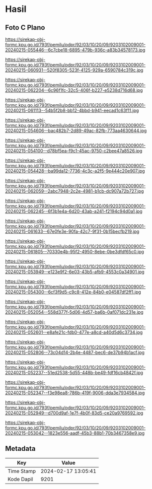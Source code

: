 # Hasil

## Foto C Plano

https://sirekap-obj-formc.kpu.go.id/793f/pemilu/pdpr/92/03/10/20/09/9203102009001-20240215-055446--6c7cbe18-6895-479b-936c-a83b34578173.jpg

https://sirekap-obj-formc.kpu.go.id/793f/pemilu/pdpr/92/03/10/20/09/9203102009001-20240215-060931--520f8305-523f-4125-929a-6590784c319c.jpg

https://sirekap-obj-formc.kpu.go.id/793f/pemilu/pdpr/92/03/10/20/09/9203102009001-20240215-062204--6c96f1fc-32c5-406f-b227-e5238d716d68.jpg

https://sirekap-obj-formc.kpu.go.id/793f/pemilu/pdpr/92/03/10/20/09/9203102009001-20240215-061113--54b5f2b8-bb12-4bbd-b941-eecad1c63f11.jpg

https://sirekap-obj-formc.kpu.go.id/793f/pemilu/pdpr/92/03/10/20/09/9203102009001-20240215-054606--bac482b7-2d89-49ac-82fb-773aa4630644.jpg

https://sirekap-obj-formc.kpu.go.id/793f/pemilu/pdpr/92/03/10/20/09/9203102009001-20240215-054100--d78bf5ea-f9c1-45ac-9750-c2bee47a8526.jpg

https://sirekap-obj-formc.kpu.go.id/793f/pemilu/pdpr/92/03/10/20/09/9203102009001-20240215-054428--ba99da12-7736-4c3c-a2f5-9e444c20e907.jpg

https://sirekap-obj-formc.kpu.go.id/793f/pemilu/pdpr/92/03/10/20/09/9203102009001-20240215-062059--2abc7948-2c2e-4981-b1cb-dc907a72b727.jpg

https://sirekap-obj-formc.kpu.go.id/793f/pemilu/pdpr/92/03/10/20/09/9203102009001-20240215-062245--6f3b1e4a-6d20-43ab-a241-f2194c94d0a1.jpg

https://sirekap-obj-formc.kpu.go.id/793f/pemilu/pdpr/92/03/10/20/09/9203102009001-20240215-061633--67e0fe3e-90fa-42c7-9f31-0b15becfb219.jpg

https://sirekap-obj-formc.kpu.go.id/793f/pemilu/pdpr/92/03/10/20/09/9203102009001-20240215-061805--70330e4b-95f2-4950-8ebe-0be3dfdf65c0.jpg

https://sirekap-obj-formc.kpu.go.id/793f/pemilu/pdpr/92/03/10/20/09/9203102009001-20240215-053949--e123e9f2-6e03-43b5-afb9-4553c0a34901.jpg

https://sirekap-obj-formc.kpu.go.id/793f/pemilu/pdpr/92/03/10/20/09/9203102009001-20240215-054300--6cf3f9d5-c9c8-412e-84b0-e04587df2ff1.jpg

https://sirekap-obj-formc.kpu.go.id/793f/pemilu/pdpr/92/03/10/20/09/9203102009001-20240215-052054--558d377f-5d06-4d57-ba6b-0af071dc231e.jpg

https://sirekap-obj-formc.kpu.go.id/793f/pemilu/pdpr/92/03/10/20/09/9203102009001-20240215-052601--e8afe21c-fdb0-477e-a8cd-a40d5d6c3734.jpg

https://sirekap-obj-formc.kpu.go.id/793f/pemilu/pdpr/92/03/10/20/09/9203102009001-20240215-052806--73c04d14-2b4e-4487-bec6-de37b94b1acf.jpg

https://sirekap-obj-formc.kpu.go.id/793f/pemilu/pdpr/92/03/10/20/09/9203102009001-20240215-052237--51ed2538-5d55-448b-be49-fdf16cb4842f.jpg

https://sirekap-obj-formc.kpu.go.id/793f/pemilu/pdpr/92/03/10/20/09/9203102009001-20240215-052347--f3e98ea8-786b-419f-9006-dda3e7934584.jpg

https://sirekap-obj-formc.kpu.go.id/793f/pemilu/pdpr/92/03/10/20/09/9203102009001-20240215-052949--d700d9af-1e7f-4b0f-83d5-ce20a9769592.jpg

https://sirekap-obj-formc.kpu.go.id/793f/pemilu/pdpr/92/03/10/20/09/9203102009001-20240215-053042--1823e556-aadf-45b3-88b1-70b3467358e9.jpg


## Metadata

| Key        | Value               |
| ---------- | ------------------- |
| Time Stamp | 2024-02-17 13:05:41 |
| Kode Dapil | 9201                |



